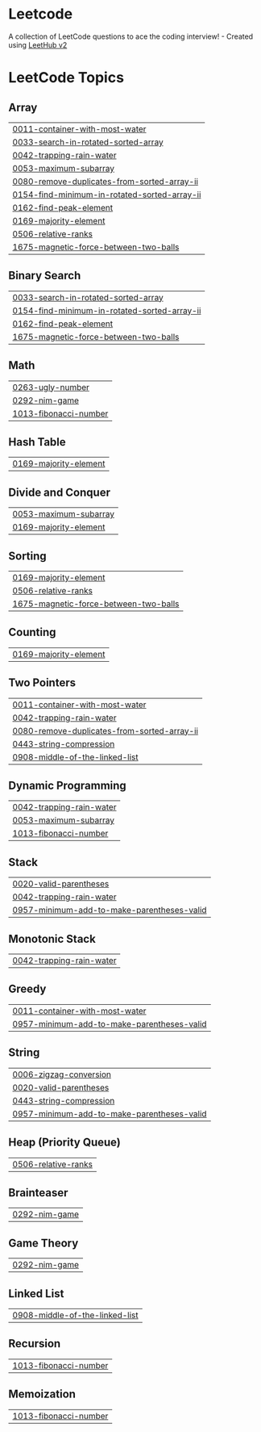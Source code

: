 # Leetcode
A collection of LeetCode questions to ace the coding interview! - Created using [LeetHub v2](https://github.com/arunbhardwaj/LeetHub-2.0)

<!---LeetCode Topics Start-->
# LeetCode Topics
## Array
|  |
| ------- |
| [0011-container-with-most-water](https://github.com/Divya20085/Leetcode/tree/master/0011-container-with-most-water) |
| [0033-search-in-rotated-sorted-array](https://github.com/Divya20085/Leetcode/tree/master/0033-search-in-rotated-sorted-array) |
| [0042-trapping-rain-water](https://github.com/Divya20085/Leetcode/tree/master/0042-trapping-rain-water) |
| [0053-maximum-subarray](https://github.com/Divya20085/Leetcode/tree/master/0053-maximum-subarray) |
| [0080-remove-duplicates-from-sorted-array-ii](https://github.com/Divya20085/Leetcode/tree/master/0080-remove-duplicates-from-sorted-array-ii) |
| [0154-find-minimum-in-rotated-sorted-array-ii](https://github.com/Divya20085/Leetcode/tree/master/0154-find-minimum-in-rotated-sorted-array-ii) |
| [0162-find-peak-element](https://github.com/Divya20085/Leetcode/tree/master/0162-find-peak-element) |
| [0169-majority-element](https://github.com/Divya20085/Leetcode/tree/master/0169-majority-element) |
| [0506-relative-ranks](https://github.com/Divya20085/Leetcode/tree/master/0506-relative-ranks) |
| [1675-magnetic-force-between-two-balls](https://github.com/Divya20085/Leetcode/tree/master/1675-magnetic-force-between-two-balls) |
## Binary Search
|  |
| ------- |
| [0033-search-in-rotated-sorted-array](https://github.com/Divya20085/Leetcode/tree/master/0033-search-in-rotated-sorted-array) |
| [0154-find-minimum-in-rotated-sorted-array-ii](https://github.com/Divya20085/Leetcode/tree/master/0154-find-minimum-in-rotated-sorted-array-ii) |
| [0162-find-peak-element](https://github.com/Divya20085/Leetcode/tree/master/0162-find-peak-element) |
| [1675-magnetic-force-between-two-balls](https://github.com/Divya20085/Leetcode/tree/master/1675-magnetic-force-between-two-balls) |
## Math
|  |
| ------- |
| [0263-ugly-number](https://github.com/Divya20085/Leetcode/tree/master/0263-ugly-number) |
| [0292-nim-game](https://github.com/Divya20085/Leetcode/tree/master/0292-nim-game) |
| [1013-fibonacci-number](https://github.com/Divya20085/Leetcode/tree/master/1013-fibonacci-number) |
## Hash Table
|  |
| ------- |
| [0169-majority-element](https://github.com/Divya20085/Leetcode/tree/master/0169-majority-element) |
## Divide and Conquer
|  |
| ------- |
| [0053-maximum-subarray](https://github.com/Divya20085/Leetcode/tree/master/0053-maximum-subarray) |
| [0169-majority-element](https://github.com/Divya20085/Leetcode/tree/master/0169-majority-element) |
## Sorting
|  |
| ------- |
| [0169-majority-element](https://github.com/Divya20085/Leetcode/tree/master/0169-majority-element) |
| [0506-relative-ranks](https://github.com/Divya20085/Leetcode/tree/master/0506-relative-ranks) |
| [1675-magnetic-force-between-two-balls](https://github.com/Divya20085/Leetcode/tree/master/1675-magnetic-force-between-two-balls) |
## Counting
|  |
| ------- |
| [0169-majority-element](https://github.com/Divya20085/Leetcode/tree/master/0169-majority-element) |
## Two Pointers
|  |
| ------- |
| [0011-container-with-most-water](https://github.com/Divya20085/Leetcode/tree/master/0011-container-with-most-water) |
| [0042-trapping-rain-water](https://github.com/Divya20085/Leetcode/tree/master/0042-trapping-rain-water) |
| [0080-remove-duplicates-from-sorted-array-ii](https://github.com/Divya20085/Leetcode/tree/master/0080-remove-duplicates-from-sorted-array-ii) |
| [0443-string-compression](https://github.com/Divya20085/Leetcode/tree/master/0443-string-compression) |
| [0908-middle-of-the-linked-list](https://github.com/Divya20085/Leetcode/tree/master/0908-middle-of-the-linked-list) |
## Dynamic Programming
|  |
| ------- |
| [0042-trapping-rain-water](https://github.com/Divya20085/Leetcode/tree/master/0042-trapping-rain-water) |
| [0053-maximum-subarray](https://github.com/Divya20085/Leetcode/tree/master/0053-maximum-subarray) |
| [1013-fibonacci-number](https://github.com/Divya20085/Leetcode/tree/master/1013-fibonacci-number) |
## Stack
|  |
| ------- |
| [0020-valid-parentheses](https://github.com/Divya20085/Leetcode/tree/master/0020-valid-parentheses) |
| [0042-trapping-rain-water](https://github.com/Divya20085/Leetcode/tree/master/0042-trapping-rain-water) |
| [0957-minimum-add-to-make-parentheses-valid](https://github.com/Divya20085/Leetcode/tree/master/0957-minimum-add-to-make-parentheses-valid) |
## Monotonic Stack
|  |
| ------- |
| [0042-trapping-rain-water](https://github.com/Divya20085/Leetcode/tree/master/0042-trapping-rain-water) |
## Greedy
|  |
| ------- |
| [0011-container-with-most-water](https://github.com/Divya20085/Leetcode/tree/master/0011-container-with-most-water) |
| [0957-minimum-add-to-make-parentheses-valid](https://github.com/Divya20085/Leetcode/tree/master/0957-minimum-add-to-make-parentheses-valid) |
## String
|  |
| ------- |
| [0006-zigzag-conversion](https://github.com/Divya20085/Leetcode/tree/master/0006-zigzag-conversion) |
| [0020-valid-parentheses](https://github.com/Divya20085/Leetcode/tree/master/0020-valid-parentheses) |
| [0443-string-compression](https://github.com/Divya20085/Leetcode/tree/master/0443-string-compression) |
| [0957-minimum-add-to-make-parentheses-valid](https://github.com/Divya20085/Leetcode/tree/master/0957-minimum-add-to-make-parentheses-valid) |
## Heap (Priority Queue)
|  |
| ------- |
| [0506-relative-ranks](https://github.com/Divya20085/Leetcode/tree/master/0506-relative-ranks) |
## Brainteaser
|  |
| ------- |
| [0292-nim-game](https://github.com/Divya20085/Leetcode/tree/master/0292-nim-game) |
## Game Theory
|  |
| ------- |
| [0292-nim-game](https://github.com/Divya20085/Leetcode/tree/master/0292-nim-game) |
## Linked List
|  |
| ------- |
| [0908-middle-of-the-linked-list](https://github.com/Divya20085/Leetcode/tree/master/0908-middle-of-the-linked-list) |
## Recursion
|  |
| ------- |
| [1013-fibonacci-number](https://github.com/Divya20085/Leetcode/tree/master/1013-fibonacci-number) |
## Memoization
|  |
| ------- |
| [1013-fibonacci-number](https://github.com/Divya20085/Leetcode/tree/master/1013-fibonacci-number) |
<!---LeetCode Topics End-->